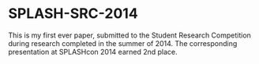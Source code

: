 SPLASH-SRC-2014
===============

This is my first ever paper, submitted to the Student Research Competition during research completed in the summer of 2014. The corresponding presentation at SPLASHcon 2014 earned 2nd place.
